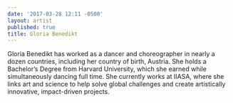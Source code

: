 ```yaml
---
date: '2017-03-28 12:11 -0500'
layout: artist
published: true
title: Gloria Benedikt
---
```

Gloria Benedikt has worked as a dancer and choreographer in nearly a dozen countries, including her country of birth, Austria. She holds a Bachelor’s Degree from Harvard University, which she earned while simultaneously dancing full time. She currently works at IIASA, where she links art and science to help solve global challenges and create artistically innovative, impact-driven projects.
